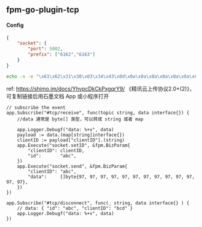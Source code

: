 ## fpm-go-plugin-tcp

#### Config

```json
{
    "socket": {
        "port": 5002,
        "prefix": ["6162","6163"]
    }
}
```

```sh
echo -n -e "\x61\x62\x31\x38\x03\x34\x43\x0d\x0a\x0a\x0a\x0a\x0a\x0a\x0a\x0a\x0a" | nc localhost 5002
```

ref:
https://shimo.im/docs/YhvpcDkCkPxgqrY9/ 《精讯云上传协议2.0+(2)》，可复制链接后用石墨文档 App 或小程序打开


```golang
// subscribe the event
app.Subscribe("#tcp/receive", func(topic string, data interface{}) {
    //data 通常是 byte[] 类型，可以转成 string 或者 map

    app.Logger.Debugf("data: %+v", data)
    payload := data.(map[string]interface{})
    clientID := payload["clientID"].(string)
    app.Execute("socket.setID", &fpm.BizParam{
        "clientID": clientID,
        "id":       "abc",
    })
    app.Execute("socket.send", &fpm.BizParam{
        "clientID": "abc",
        "data":     []byte{97, 97, 97, 97, 97, 97, 97, 97, 97, 97, 97, 97, 97},
    })
})

app.Subscribe("#tcp/disconnect", func(_ string, data interface{} ) {
    // data: { "id": "abc", "clientID": "bcd" }
    app.Logger.Debugf("data: %+v", data)
})
```